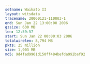 ```yaml
---
setname: Waikato II
layout: witsdata
tracename: 20060121-110003-1
end: Sun Jan 22 13:00:00 2006
gzsize: 630 MB
len: 12:59:57
start: Sun Jan 22 00:00:03 2006
totalwirelen: 8,794 MB
pkts: 25 million
size: 1,903 MB
md5: 9d4fad9961d150ff484befda992baf92
---
```

